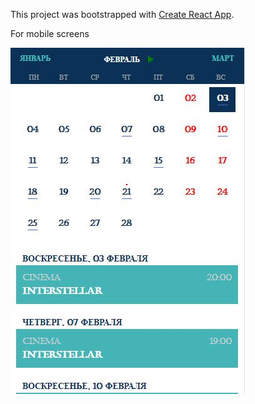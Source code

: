 This project was bootstrapped with [Create React App](https://github.com/facebook/create-react-app).

For mobile screens

<img src="./src/resources/Calendar.jpg"/>